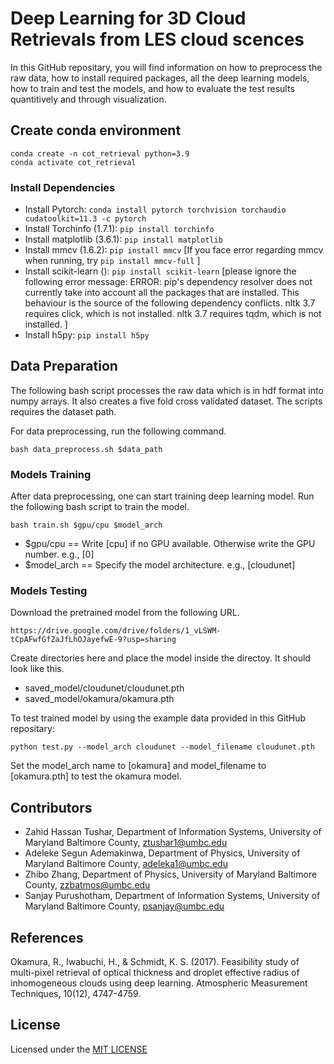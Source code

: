 
# Deep Learning for 3D Cloud Retrievals from LES cloud scences
In this GitHub repositary, you will find information on how to preprocess the raw data, how to install required packages, all the deep learning models, how to train and test the models, and how to evaluate the test results quantitively and through visualization.


## Create conda environment
```
conda create -n cot_retrieval python=3.9 
conda activate cot_retrieval
```
### Install Dependencies
* Install Pytorch: ```conda install pytorch torchvision torchaudio cudatoolkit=11.3 -c pytorch```
* Install Torchinfo (1.7.1): ```pip install torchinfo```
* Install matplotlib (3.6.1): ```pip install matplotlib```
* Install mmcv (1.6.2): ```pip install mmcv``` [If you face error regarding mmcv when running, try ```pip install mmcv-full``` ]
* Install scikit-learn (): ```pip install scikit-learn``` [please ignore the following error message: ERROR: pip's dependency resolver does not currently take into account all the packages that are installed. This behaviour is the source of the following dependency conflicts. nltk 3.7 requires click, which is not installed. nltk 3.7 requires tqdm, which is not installed. ]
* Install h5py: ```pip install h5py```



## Data Preparation
The following bash script processes the raw data which is in hdf format into numpy arrays. It also creates a five fold cross validated dataset. The scripts requires the dataset path.

For data preprocessing, run the following command.
```
bash data_preprocess.sh $data_path
```



### Models Training
After data preprocessing, one can start training deep learning model. Run the following bash script to train the model.
```
bash train.sh $gpu/cpu $model_arch 
```
* $gpu/cpu == Write [cpu] if no GPU available. Otherwise write the GPU number. e.g., [0]
* $model_arch == Specify the model architecture. e.g., [cloudunet]

### Models Testing
Download the pretrained model from the following URL.
```
https://drive.google.com/drive/folders/1_vLSWM-tCpAFwfGfZaJfLhOJayefwE-9?usp=sharing
```
Create directories here and place the model inside the directoy. It should look like this.
* saved_model/cloudunet/cloudunet.pth
* saved_model/okamura/okamura.pth

To test trained model by using the example data provided in this GitHub repositary:
```
python test.py --model_arch cloudunet --model_filename cloudunet.pth 
```
Set the model_arch name to [okamura] and model_filename to [okamura.pth] to test the okamura model.

## Contributors
* Zahid Hassan Tushar, Department of Information Systems, University of Maryland Baltimore County, <ztushar1@umbc.edu>
* Adeleke Segun Ademakinwa, Department of Physics, University of Maryland Baltimore County, <adeleka1@umbc.edu>
* Zhibo Zhang, Department of Physics, University of Maryland Baltimore County, <zzbatmos@umbc.edu>
* Sanjay Purushotham, Department of Information Systems, University of Maryland Baltimore County, <psanjay@umbc.edu>

## References
Okamura, R., Iwabuchi, H., & Schmidt, K. S. (2017). Feasibility study of multi-pixel retrieval of optical thickness and droplet effective radius of inhomogeneous clouds using deep learning. Atmospheric Measurement Techniques, 10(12), 4747-4759.

## License
  Licensed under the [MIT LICENSE](LICENSE)
